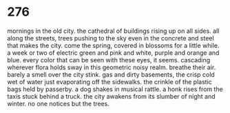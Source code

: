 # 276

mornings in the old city. the cathedral of buildings rising up on all sides. all along the streets, trees pushing to the sky even in the concrete and steel that makes the city. come the spring, covered in blossoms for a little while. a week or two of electric green and pink and white, purple and orange and blue. every color that can be seen with these eyes, it seems. cascading wherever flora holds sway in this geometric noisy realm. breathe their air. barely a smell over the city stink. gas and dirty basements, the crisp cold wet of water just evaporating off the sidewalks. the crinkle of the plastic bags held by passerby. a dog shakes in musical rattle. a honk rises from the taxis stuck behind a truck. the city awakens from its slumber of night and winter. no one notices but the trees. 